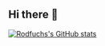 ## Hi there 👋


[![Rodfuchs's GitHub stats](https://github-readme-stats.vercel.app/api?username=Rodfuchs)](https://github.com/anuraghazra/github-readme-stats&theme=kacho_ga)
